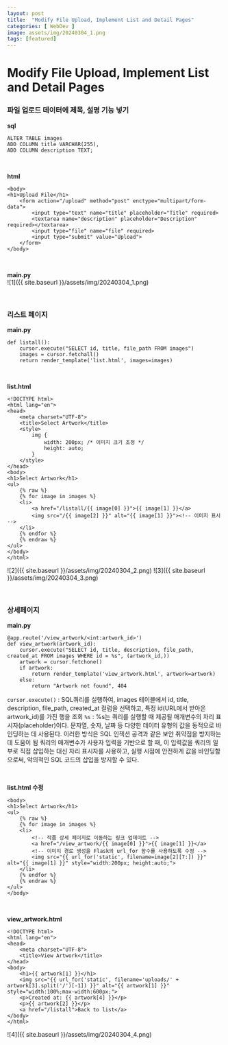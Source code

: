 ```yaml
---
layout: post
title:  "Modify File Upload, Implement List and Detail Pages"
categories: [ WebDev ]
image: assets/img/20240304_1.png
tags: [featured]
---
```

  
# Modify File Upload, Implement List and Detail Pages  
  
### 파일 업로드 데이터에 제목, 설명 기능 넣기  
  
**sql**  
~~~
ALTER TABLE images  
ADD COLUMN title VARCHAR(255),  
ADD COLUMN description TEXT;  
~~~

<br>

**html**  
~~~
<body>  
<h1>Upload File</h1>  
    <form action="/upload" method="post" enctype="multipart/form-data">  
        <input type="text" name="title" placeholder="Title" required>  
        <textarea name="description" placeholder="Description" required></textarea>  
        <input type="file" name="file" required>  
        <input type="submit" value="Upload">  
    </form>  
</body>  
~~~

<br>

**main.py**  
![1]({{ site.baseurl }}/assets/img/20240304_1.png)  

<br>

### 리스트 페이지  
**main.py**  
~~~
def listall():  
    cursor.execute("SELECT id, title, file_path FROM images")  
    images = cursor.fetchall()  
    return render_template('list.html', images=images)  
~~~

<br>

**list.html**  
~~~
<!DOCTYPE html>  
<html lang="en">  
<head>  
    <meta charset="UTF-8">  
    <title>Select Artwork</title>  
    <style>  
        img {  
            width: 200px; /* 이미지 크기 조정 */  
            height: auto;  
        }  
    </style>  
</head>  
<body>  
<h1>Select Artwork</h1>  
<ul>
    {% raw %}
    {% for image in images %}  
    <li>  
        <a href="/listall/{{ image[0] }}">{{ image[1] }}</a>  
        <img src="/{{ image[2] }}" alt="{{ image[1] }}"><!-- 이미지 표시 -->  
    </li>  
    {% endfor %}
    {% endraw %}  
</ul>  
</body>  
</html>  
~~~  

![2]({{ site.baseurl }}/assets/img/20240304_2.png)
![3]({{ site.baseurl }}/assets/img/20240304_3.png)

<br>

### 상세페이지  
  
**main.py**  
~~~
@app.route('/view_artwork/<int:artwork_id>')
def view_artwork(artwork_id):
    cursor.execute("SELECT id, title, description, file_path, created_at FROM images WHERE id = %s", (artwork_id,))
    artwork = cursor.fetchone()
    if artwork:
        return render_template('view_artwork.html', artwork=artwork)
    else:
        return "Artwork not found", 404
~~~

`cursor.execute()` : SQL쿼리를 실행하여, images 테이블에서 id, title, description, file_path, created_at 컬럼을 선택하고, 특정 id(URL에서 받아온 artwork_id)를 가진 행을 조회
`%s` : %s는 쿼리를 실행할 때 제공될 매개변수의 자리 표시자(placeholder)이다.
문자열, 숫자, 날짜 등 다양한 데이터 유형의 값을 동적으로 바인딩하는 데 사용된다.
이러한 방식은 SQL 인젝션 공격과 같은 보안 취약점을 방지하는 데 도움이 됨
쿼리의 매개변수가 사용자 입력을 기반으로 할 때, 이 입력값을 쿼리의 일부로 직접 삽입하는 대신 자리 표시자를 사용하고, 실행 시점에 안전하게 값을 바인딩함으로써, 악의적인 SQL 코드의 삽입을 방지할 수 있다.


<br>

**list.html 수정**
~~~
<body>
<h1>Select Artwork</h1>
<ul>
    {% raw %}
    {% for image in images %}
    <li>
        <!-- 작품 상세 페이지로 이동하는 링크 업데이트 -->
        <a href="/view_artwork/{{ image[0] }}">{{ image[1] }}</a>
        <!-- 이미지 경로 생성을 Flask의 url_for 함수를 사용하도록 수정 -->
        <img src="{{ url_for('static', filename=image[2][7:]) }}" alt="{{ image[1] }}" style="width:200px; height:auto;">
    </li>
    {% endfor %}
    {% endraw %}
</ul>
</body>
~~~

<br>

**view_artwork.html**  
~~~
<!DOCTYPE html>
<html lang="en">
<head>
    <meta charset="UTF-8">
    <title>View Artwork</title>
</head>
<body>
    <h1>{{ artwork[1] }}</h1>
    <img src="{{ url_for('static', filename='uploads/' + artwork[3].split('/')[-1]) }}" alt="{{ artwork[1] }}" style="width:100%;max-width:600px;">
    <p>Created at: {{ artwork[4] }}</p>
    <p>{{ artwork[2] }}</p>
    <a href="/listall">Back to list</a>
</body>
</html>
~~~

![4]({{ site.baseurl }}/assets/img/20240304_4.png)


